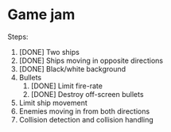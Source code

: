 # Game jam

Steps:

1. [DONE] Two ships
2. [DONE] Ships moving in opposite directions
3. [DONE] Black/white background
4. Bullets
    1. [DONE] Limit fire-rate
    2. [DONE] Destroy off-screen bullets
5. Limit ship movement
6. Enemies moving in from both directions
7. Collision detection and collision handling
